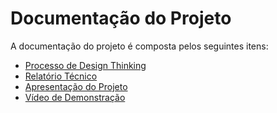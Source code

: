 # Documentação do Projeto

A documentação do projeto é composta pelos seguintes itens: 
 - [Processo de Design Thinking](concepcao/PPLCC-M%20-%20T3-G7%20-%20Falta%20de%20acessibilidade%20de%20idosos%202%20(1).pdf)
 - [Relatório Técnico](relatorio/Relatorio%20Tecnico%20-%20TEMPLATE.md)
 - [Apresentação do Projeto](apresentacao/apresentacao%20-%20TEMPLATE.pptx)
 - [Vídeo de Demonstração](https://youtube.com)
 

 
 

